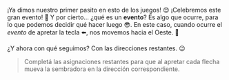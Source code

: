 <gs-attire attire-url="https://raw.githubusercontent.com/MumukiProject/mumuki-guia-gobstones-eventos-kids/master/assets/attires/config_1553019422996.json"></gs-attire>

<gs-toolbox toolbox-url="https://raw.githubusercontent.com/MumukiProject/mumuki-guia-gobstones-eventos-kids/master/assets/toolbox_1554479911696.xml"></gs-toolbox>

<gs-keyboard-config keyboard-url="https://raw.githubusercontent.com/MumukiProject/mumuki-guia-gobstones-eventos-kids/master/assets/keyboard.json"></gs-keyboard-config>

¡Ya dimos nuestro primer pasito en esto de los juegos! :blush: ¡Celebremos este gran evento! :tada: Y por cierto... ¿qué es un **evento**? Es algo que ocurre, para lo que podemos decidir qué hacer luego :sunglasses:. En este caso, cuando ocurre el _evento_ de apretar la tecla :arrow_left:, nos movemos hacia el Oeste. :walking:

¿Y ahora con qué seguimos? Con las direcciones restantes. :wink:

> Completá las asignaciones restantes para que al apretar cada flecha mueva la sembradora en la dirección correspondiente.